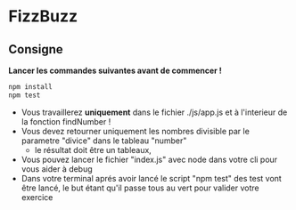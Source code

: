 # FizzBuzz

## Consigne 

**Lancer les commandes suivantes avant de commencer !**

```javascript
npm install
npm test
```

- Vous travaillerez **uniquement** dans le fichier ./js/app.js et à l'interieur de la fonction findNumber !
- Vous devez retourner uniquement les nombres divisible par le parametre "divice" dans le tableau "number"
    * le résultat doit être un tableaux,
- Vous pouvez lancer le fichier "index.js" avec node dans votre cli pour vous aider à debug
- Dans votre terminal aprés avoir lancé le script "npm test" des test vont être lancé, le but étant qu'il passe tous au vert pour valider votre exercice
